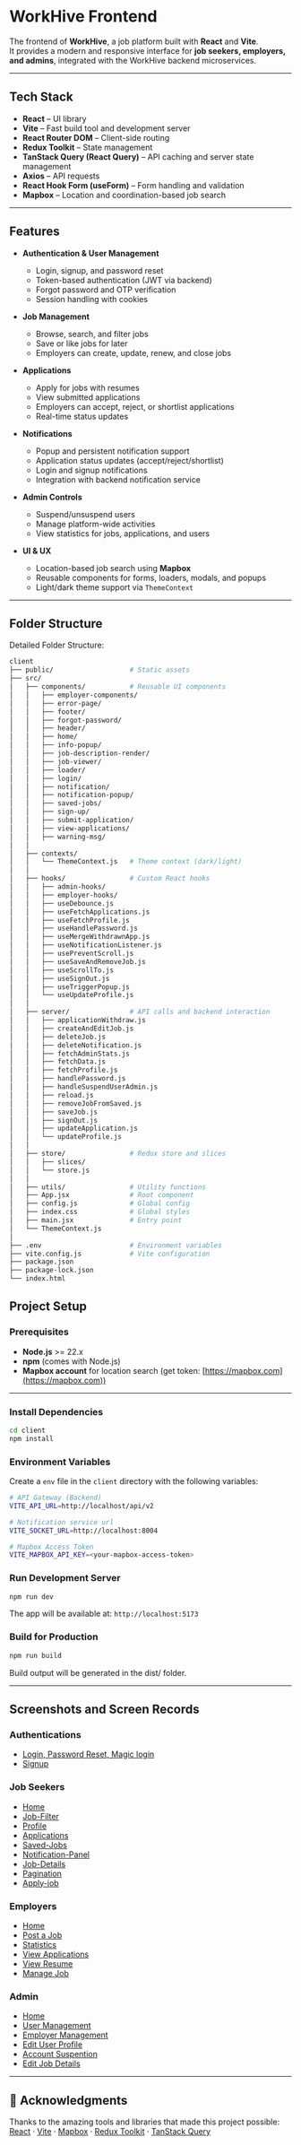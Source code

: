 # WorkHive Frontend

The frontend of **WorkHive**, a job platform built with **React** and **Vite**.  
It provides a modern and responsive interface for **job seekers, employers, and admins**, integrated with the WorkHive backend microservices.

---

## Tech Stack

- **React** – UI library
- **Vite** – Fast build tool and development server
- **React Router DOM** – Client-side routing
- **Redux Toolkit** – State management
- **TanStack Query (React Query)** – API caching and server state management
- **Axios** – API requests
- **React Hook Form (useForm)** – Form handling and validation
- **Mapbox** – Location and coordination-based job search

---

## Features

- **Authentication & User Management**

  - Login, signup, and password reset
  - Token-based authentication (JWT via backend)
  - Forgot password and OTP verification
  - Session handling with cookies

- **Job Management**

  - Browse, search, and filter jobs
  - Save or like jobs for later
  - Employers can create, update, renew, and close jobs

- **Applications**

  - Apply for jobs with resumes
  - View submitted applications
  - Employers can accept, reject, or shortlist applications
  - Real-time status updates

- **Notifications**

  - Popup and persistent notification support
  - Application status updates (accept/reject/shortlist)
  - Login and signup notifications
  - Integration with backend notification service

- **Admin Controls**

  - Suspend/unsuspend users
  - Manage platform-wide activities
  - View statistics for jobs, applications, and users

- **UI & UX**
  - Location-based job search using **Mapbox**
  - Reusable components for forms, loaders, modals, and popups
  - Light/dark theme support via `ThemeContext`

---

## Folder Structure

Detailed Folder Structure:

```sh
client
├── public/                   # Static assets
├── src/
│   ├── components/           # Reusable UI components
│   │   ├── employer-components/
│   │   ├── error-page/
│   │   ├── footer/
│   │   ├── forgot-password/
│   │   ├── header/
│   │   ├── home/
│   │   ├── info-popup/
│   │   ├── job-description-render/
│   │   ├── job-viewer/
│   │   ├── loader/
│   │   ├── login/
│   │   ├── notification/
│   │   ├── notification-popup/
│   │   ├── saved-jobs/
│   │   ├── sign-up/
│   │   ├── submit-application/
│   │   ├── view-applications/
│   │   ├── warning-msg/
│   │
│   ├── contexts/
│   │   └── ThemeContext.js   # Theme context (dark/light)
│   │
│   ├── hooks/                # Custom React hooks
│   │   ├── admin-hooks/
│   │   ├── employer-hooks/
│   │   ├── useDebounce.js
│   │   ├── useFetchApplications.js
│   │   ├── useFetchProfile.js
│   │   ├── useHandlePassword.js
│   │   ├── useMergeWithdrawnApp.js
│   │   ├── useNotificationListener.js
│   │   ├── usePreventScroll.js
│   │   ├── useSaveAndRemoveJob.js
│   │   ├── useScrollTo.js
│   │   ├── useSignOut.js
│   │   ├── useTriggerPopup.js
│   │   └── useUpdateProfile.js
│   │
│   ├── server/               # API calls and backend interaction
│   │   ├── applicationWithdraw.js
│   │   ├── createAndEditJob.js
│   │   ├── deleteJob.js
│   │   ├── deleteNotification.js
│   │   ├── fetchAdminStats.js
│   │   ├── fetchData.js
│   │   ├── fetchProfile.js
│   │   ├── handlePassword.js
│   │   ├── handleSuspendUserAdmin.js
│   │   ├── reload.js
│   │   ├── removeJobFromSaved.js
│   │   ├── saveJob.js
│   │   ├── signOut.js
│   │   ├── updateApplication.js
│   │   └── updateProfile.js
│   │
│   ├── store/                # Redux store and slices
│   │   ├── slices/
│   │   └── store.js
│   │
│   ├── utils/                # Utility functions
│   ├── App.jsx               # Root component
│   ├── config.js             # Global config
│   ├── index.css             # Global styles
│   ├── main.jsx              # Entry point
│   └── ThemeContext.js
│
├── .env                      # Environment variables
├── vite.config.js            # Vite configuration
├── package.json
├── package-lock.json
└── index.html

```

## Project Setup

### Prerequisites

- **Node.js** >= 22.x
- **npm** (comes with Node.js)
- **Mapbox account** for location search (get token: [https://mapbox.com](https://mapbox.com))

---

### Install Dependencies

```sh
cd client
npm install
```

### Environment Variables

Create a `env` file in the `client` directory with the following variables:

```sh
# API Gateway (Backend)
VITE_API_URL=http://localhost/api/v2

# Notification service url
VITE_SOCKET_URL=http://localhost:8004

# Mapbox Access Token
VITE_MAPBOX_API_KEY=<your-mapbox-access-token>

```

### Run Development Server

```sh
npm run dev

```

The app will be available at: `http://localhost:5173`

### Build for Production

```sh
npm run build
```

Build output will be generated in the dist/ folder.

---

## Screenshots and Screen Records

### Authentications

- [Login, Password Reset, Magic login](screenshots/Authentication/Login.mp4)
- [Signup](screenshots/Authentication/Signup.png)

### Job Seekers

- [Home](screenshots/jobseekers/job_seeker_Home_page.png)
- [Job-Filter](screenshots/jobseekers/job_filter_jobseeker.png)
- [Profile](screenshots/jobseekers/profile_view_page_jobseeker.png)
- [Applications](screenshots/jobseekers/application_view_jobseeker.png)
- [Saved-Jobs](screenshots/jobseekers/view_saved_jobs_jobseeker.png)
- [Notification-Panel](screenshots/jobseekers/notification_panel.png)
- [Job-Details](screenshots/jobseekers/job_view_jobseeker.png)
- [Pagination](screenshots/jobseekers/pagination.png)
- [Apply-job](screenshots/jobseekers/apply_job_jobseeker.png)

### Employers

- [Home](screenshots/employers/Employer_Home.png)
- [Post a Job](screenshots/employers/Post_Job.mp4)
- [Statistics](screenshots/employers/Statistics.mp4)
- [View Applications](screenshots/employers/View_applications.png)
- [View Resume](screenshots/employers/View_Resume.mp4)
- [Manage Job](screenshots/employers/Manage_Job.png)

### Admin

- [Home](screenshots/admin/Admin_Home.mp4)
- [User Management](screenshots/admin/User_ManageMent.png)
- [Employer Management](screenshots/admin/Employer_ManageMent.png)
- [Edit User Profile](screenshots/admin/Edit_User_Details.png)
- [Account Suspention](screenshots/admin/Account_suspention.mp4)
- [Edit Job Details](screenshots/admin/Edit_Job_Details.mp4)

---

## 🙏 Acknowledgments

Thanks to the amazing tools and libraries that made this project possible:  
[React](https://react.dev/) · [Vite](https://vitejs.dev/) · [Mapbox](https://www.mapbox.com/) · [Redux Toolkit](https://redux-toolkit.js.org/) · [TanStack Query](https://tanstack.com/query/latest)
